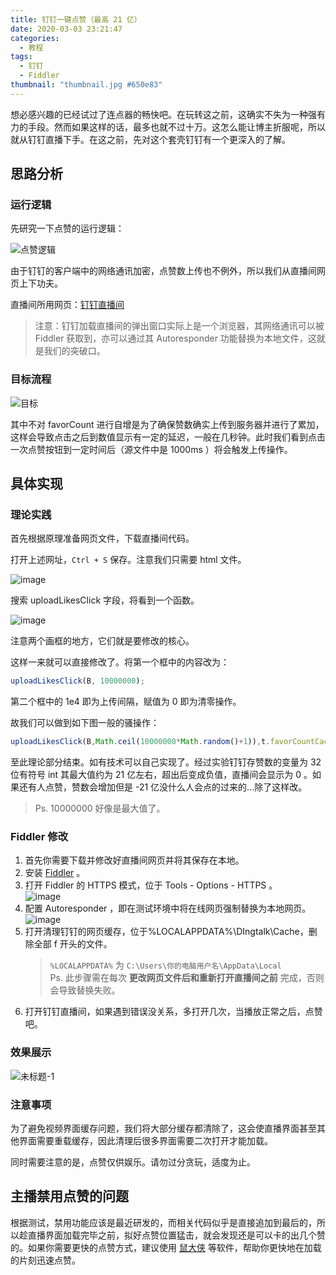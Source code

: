 ```yaml
---
title: 钉钉一键点赞（最高 21 亿）
date: 2020-03-03 23:21:47
categories:
  - 教程
tags:
  - 钉钉
  - Fiddler
thumbnail: "thumbnail.jpg #650e83"
---
```


想必感兴趣的已经试过了连点器的畅快吧。在玩转这之前，这确实不失为一种强有力的手段。<!-- more -->然而如果这样的话，最多也就不过十万。这怎么能让博主折服呢，所以就从钉钉直播下手。在这之前，先对这个套壳钉钉有一个更深入的了解。

## 思路分析

### 运行逻辑

先研究一下点赞的运行逻辑：

![点赞逻辑](https://tva3.sinaimg.cn/large/0060ksKkly1gchrtsmcgmj30wu08wwja.jpg)

由于钉钉的客户端中的网络通讯加密，点赞数上传也不例外，所以我们从直播间网页上下功夫。

直播间所用网页：[钉钉直播间](https://h5.m.taobao.com/tblive/dingtalk/pc-live-v3.html)

> 注意：钉钉加载直播间的弹出窗口实际上是一个浏览器，其网络通讯可以被 Fiddler 获取到，亦可以通过其 Autoresponder 功能替换为本地文件，这就是我们的突破口。

### 目标流程

![目标](https://tva4.sinaimg.cn/large/0060ksKkly1gchsdqms0bj30w008o42u.jpg)

其中不对 favorCount 进行自增是为了确保赞数确实上传到服务器并进行了累加，这样会导致点击之后到数值显示有一定的延迟，一般在几秒钟。此时我们看到点击一次点赞按钮到一定时间后（源文件中是 1000ms ）将会触发上传操作。

## 具体实现

### 理论实践

首先根据原理准备网页文件，下载直播间代码。

打开上述网址，`Ctrl + S` 保存。注意我们只需要 html 文件。

![image](https://tva1.sinaimg.cn/large/0060ksKkly1gchtjjkwiaj30p50973zi.jpg)

搜索 uploadLikesClick 字段，将看到一个函数。

![image](https://tvax3.sinaimg.cn/large/0060ksKkly1gchtqqvj2uj30gg03jgm6.jpg)

注意两个画框的地方，它们就是要修改的核心。

这样一来就可以直接修改了。将第一个框中的内容改为：

```javascript
uploadLikesClick(B, 10000000);
```

第二个框中的 1e4 即为上传间隔，赋值为 0 即为清零操作。

故我们可以做到如下图一般的骚操作：

```javascript
uploadLikesClick(B,Math.ceil(10000000*Math.random()+1)),t.favorCountCache=1)},1e2)
```

至此理论部分结束。如有技术可以自己实现了。经过实验钉钉存赞数的变量为 32 位有符号 int 其最大值约为 21 亿左右，超出后变成负值，直播间会显示为 0 。如果还有人点赞，赞数会增加但是 -21 亿没什么人会点的过来的...除了这样改。

> Ps. 10000000 好像是最大值了。

### Fiddler 修改

1. 首先你需要下载并修改好直播间网页并将其保存在本地。
2. 安装 [Fiddler](https://www.telerik.com/download/fiddler) 。
3. 打开 Fiddler 的 HTTPS 模式，位于 Tools - Options - HTTPS 。  
   ![image](https://tvax4.sinaimg.cn/large/0060ksKkly1gciaaqmxk8j30f20a8mxk.jpg)
4. 配置 Autoresponder ，即在测试环境中将在线网页强制替换为本地网页。  
   ![image](https://tvax2.sinaimg.cn/large/0060ksKkly1gciaf10k3gj30fz08474s.jpg)
5. 打开清理钉钉的网页缓存，位于%LOCALAPPDATA%\DIngtalk\Cache，删除全部 f 开头的文件。
   > `%LOCALAPPDATA%` 为 `C:\Users\你的电脑用户名\AppData\Local`  
   > Ps. 此步骤需在每次 **更改网页文件后和重新打开直播间之前** 完成，否则会导致替换失败。
6. 打开钉钉直播间，如果遇到错误没关系，多打开几次，当播放正常之后，点赞吧。

### 效果展示

![未标题-1](https://tvax3.sinaimg.cn/large/0060ksKkly1gcib1q0zv7j31ww0zcgxc.jpg)

### 注意事项

为了避免视频界面缓存问题，我们将大部分缓存都清除了，这会使直播界面甚至其他界面需要重载缓存，因此清理后很多界面需要二次打开才能加载。

同时需要注意的是，点赞仅供娱乐。请勿过分贪玩，适度为止。

## 主播禁用点赞的问题

根据测试，禁用功能应该是最近研发的，而相关代码似乎是直接追加到最后的，所以趁直播界面加载完毕之前，拟好点赞位置猛击，就会发现还是可以卡的出几个赞的。如果你需要更快的点赞方式，建议使用 [鼠大侠](https://www.shudaxia.com/) 等软件，帮助你更快地在加载的片刻迅速点赞。
